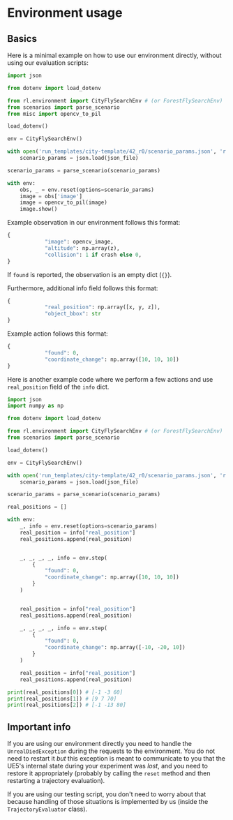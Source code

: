 # Environment usage 

## Basics

Here is a minimal example on how to use our environment directly, without using our evaluation scripts:

```python
import json

from dotenv import load_dotenv

from rl.environment import CityFlySearchEnv # (or ForestFlySearchEnv)
from scenarios import parse_scenario
from misc import opencv_to_pil

load_dotenv()

env = CityFlySearchEnv()

with open('run_templates/city-template/42_r0/scenario_params.json', 'r') as json_file:
    scenario_params = json.load(json_file)

scenario_params = parse_scenario(scenario_params)

with env:
    obs, _ = env.reset(options=scenario_params)
    image = obs['image']
    image = opencv_to_pil(image)
    image.show()
```

Example observation in our environment follows this format:

```python
{
            "image": opencv_image,
            "altitude": np.array(z),
            "collision": 1 if crash else 0,
}
```

If `found` is reported, the observation is an empty dict (`{}`).

Furthermore, additional info field follows this format:

```python
{
            "real_position": np.array([x, y, z]),
            "object_bbox": str
}
```

Example action follows this format:

```python 
{
            "found": 0,
            "coordinate_change": np.array([10, 10, 10])
}
```

Here is another example code where we perform a few actions and use `real_position` field of the `info` dict.

```python
import json
import numpy as np

from dotenv import load_dotenv

from rl.environment import CityFlySearchEnv # (or ForestFlySearchEnv)
from scenarios import parse_scenario

load_dotenv()

env = CityFlySearchEnv()

with open('run_templates/city-template/42_r0/scenario_params.json', 'r') as json_file:
    scenario_params = json.load(json_file)

scenario_params = parse_scenario(scenario_params)

real_positions = []

with env:
    _, info = env.reset(options=scenario_params)
    real_position = info["real_position"]
    real_positions.append(real_position)


    _, _, _, _, info = env.step(
        {
            "found": 0,
            "coordinate_change": np.array([10, 10, 10])
        }
    )


    real_position = info["real_position"]
    real_positions.append(real_position)

    _, _, _, _, info = env.step(
        {
            "found": 0,
            "coordinate_change": np.array([-10, -20, 10])
        }
    )

    real_position = info["real_position"]
    real_positions.append(real_position)

print(real_positions[0]) # [-1 -3 60]
print(real_positions[1]) # [9 7 70]
print(real_positions[2]) # [-1 -13 80]
```

## Important info 

If you are using our environment directly you need to handle the `UnrealDiedException` during the requests to the environment. You do not need to restart it _but_ this exception is meant to communicate to you that the UE5's internal state during your experiment was _lost_, and you need to restore it appropriately (probably by calling the `reset` method and then restarting a trajectory evaluation).

If you are using our testing script, you don't need to worry about that because handling of those situations is implemented by us (inside the `TrajectoryEvaluator` class).
